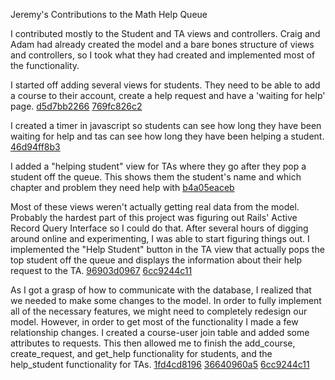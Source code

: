 Jeremy's Contributions to the Math Help Queue

I contributed mostly to the Student and TA views and controllers. Craig and Adam had already created the model and a bare bones structure of views and controllers, so I took what they had created and implemented most of the functionality.

I started off adding several views for students. They need to be able to add a course to their account, create a help request and have a 'waiting for help' page. 
	[d5d7bb2266](https://github.com/craig8196/math-help-queue/commit/d5d7bb2266ab1b5c9f6be30dff6078dcee3415b0)
	[769fc826c2](https://github.com/craig8196/math-help-queue/commit/769fc826c2b615cfb1e382dd415e3b7fbc5db3fe)

I created a timer in javascript so students can see how long they have been waiting for help and tas can see how long they have been helping a student.
	[46d94ff8b3](https://github.com/craig8196/math-help-queue/commit/46d94ff8b3cf1a43b134d5d20218a2216689cb42)

I added a "helping student" view for TAs where they go after they pop a student off the queue. This shows them the student's name and which chapter and problem they need help with
	[b4a05eaceb](https://github.com/craig8196/math-help-queue/commit/b4a05eaceb7c7df78373d26c1f5aca8e1d0213c6)

Most of these views weren't actually getting real data from the model. Probably the hardest part of this project was figuring out Rails' Active Record Query Interface so I could do that. After several hours of digging around online and experimenting, I was able to start figuring things out. I implemented the "Help Student" button in the TA view that actually pops the top student off the queue and displays the information about their help request to the TA.
	[96903d0967](https://github.com/craig8196/math-help-queue/commit/96903d096774fda05adfc058cf789b6bfa0c3c69)
	[6cc9244c11](https://github.com/craig8196/math-help-queue/commit/6cc9244c1124dcf5c61fb088570d0ac10f08d267)

As I got a grasp of how to communicate with the database, I realized that we needed to make some changes to the model. In order to fully implement all of the necessary features, we might need to completely redesign our model. However, in order to get most of the functionality I made a few relationship changes. I created a course-user join table and added some attributes to requests. This then allowed me to finish the add_course, create_request, and get_help functionality for students, and the help_student functionality for TAs.
	[1fd4cd8196](https://github.com/craig8196/math-help-queue/commit/1fd4cd81967dc3030b76f0fceddd4bafec587a97)
	[36640960a5](https://github.com/craig8196/math-help-queue/commit/36640960a5e3ab3e5c44f6eec43ade2e423788d4)
	[6cc9244c11](https://github.com/craig8196/math-help-queue/commit/6cc9244c1124dcf5c61fb088570d0ac10f08d267)
